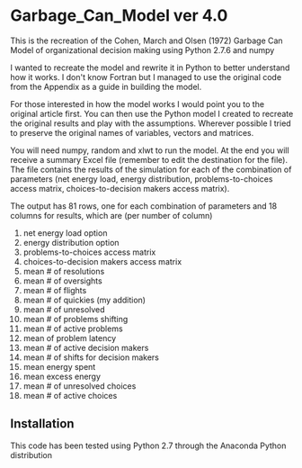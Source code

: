 Garbage_Can_Model ver 4.0
=================

This is the recreation of the Cohen, March and Olsen (1972) Garbage Can Model of
organizational decision making using Python 2.7.6 and numpy

I wanted to recreate the model and rewrite it in Python to better understand how it works.
I don't know Fortran but I managed to use the original code from the Appendix as a guide
in building the model. 

For those interested in how the model works I would point you to the original article first.
You can then use the Python model I created to recreate the original results and play
with the assumptions. Wherever possible I tried to preserve the original names of variables,
vectors and matrices.

You will need numpy, random and xlwt to run the model. At the end you will receive a summary
Excel file (remember to edit the destination for the file). The file contains the 
results of the simulation for each of the combination of parameters (net energy load, energy
distribution, problems-to-choices access matrix, choices-to-decision makers access matrix).

The output has 81 rows, one for each combination of parameters and 18 columns for results,
which are (per number of column)

1) net energy load option
2) energy distribution option
3) problems-to-choices access matrix
4) choices-to-decision makers access matrix
5) mean # of resolutions
6) mean # of oversights
7) mean # of flights
8) mean # of quickies (my addition)
9) mean # of unresolved
10) mean # of problems shifting
11) mean # of active problems
12) mean of problem latency
13) mean # of active decision makers
14) mean # of shifts for decision makers
15) mean energy spent
16) mean excess energy
17) mean # of unresolved choices
18) mean # of active choices

Installation
--------------------------------
This code has been tested using Python 2.7 through the Anaconda Python distribution
